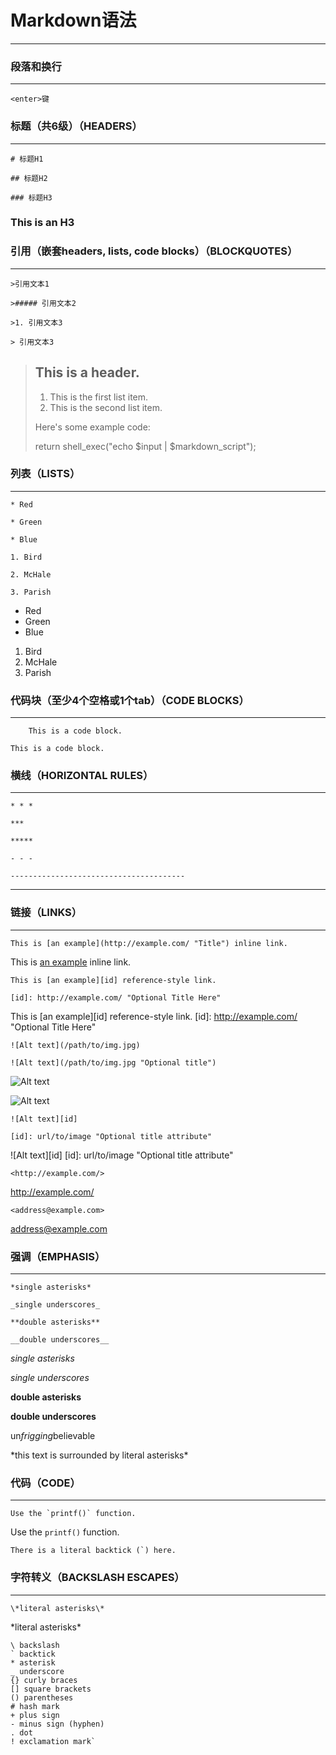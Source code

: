 # Markdown语法
-------------------------

### 段落和换行
-------------------------
`<enter>键`


### 标题（共6级）（HEADERS）
-------------------------
`# 标题H1`

`## 标题H2`

`### 标题H3`

### This is an H3 ######


### 引用（嵌套headers, lists, code blocks）（BLOCKQUOTES）
-------------------------
`>引用文本1`

`>##### 引用文本2`

`>1. 引用文本3`

`> 引用文本3`

> ## This is a header.
> 
> 1. This is the first list item.
> 2. This is the second list item.
> 
> Here's some example code:
> 
> return shell_exec("echo $input | $markdown_script");


### 列表（LISTS）
-------------------------
`* Red`

`* Green`

`* Blue`

`1. Bird`

`2. McHale`

`3. Parish`

* Red
* Green
* Blue


1. Bird
2. McHale
3. Parish



### 代码块（至少4个空格或1个tab）（CODE BLOCKS）
-------------------------
`    This is a code block.`

    This is a code block.


### 横线（HORIZONTAL RULES）
-------------------------
`* * *`

`***`

`*****`

`- - -`

`---------------------------------------`

--------


### 链接（LINKS）
-------------------------
`This is [an example](http://example.com/ "Title") inline link.`

This is [an example](http://example.com/ "Title") inline link.

`This is [an example][id] reference-style link.`

`[id]: http://example.com/ "Optional Title Here"`

This is [an example][id] reference-style link.
[id]: http://example.com/ "Optional Title Here"

`![Alt text](/path/to/img.jpg)`

`![Alt text](/path/to/img.jpg "Optional title")`

![Alt text](/path/to/img.jpg)

![Alt text](/path/to/img.jpg "Optional title")

`![Alt text][id]`

`[id]: url/to/image "Optional title attribute"`

![Alt text][id]
[id]: url/to/image "Optional title attribute"

`<http://example.com/>`

<http://example.com/>

`<address@example.com>`

<address@example.com>


### 强调（EMPHASIS）
-------------------------
`*single asterisks*`

`_single underscores_`

`**double asterisks**`

`__double underscores__`

*single asterisks*

_single underscores_

**double asterisks**

__double underscores__

un*frigging*believable

\*this text is surrounded by literal asterisks\*


### 代码（CODE）
-------------------------
    Use the `printf()` function.

Use the `printf()` function.

``There is a literal backtick (`) here.``


### 字符转义（BACKSLASH ESCAPES）
-------------------------
`\*literal asterisks\*`

\*literal asterisks\*

    \ backslash
    ` backtick
    * asterisk
    _ underscore
    {} curly braces
    [] square brackets
    () parentheses
    # hash mark
    + plus sign
    - minus sign (hyphen)
    . dot
    ! exclamation mark`
	